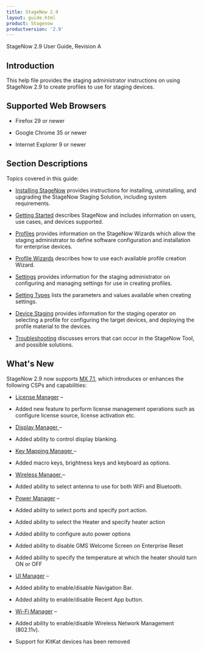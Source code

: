 ```yaml
---
title: StageNow 2.9
layout: guide.html
product: Stagenow
productversion: '2.9'
---
```


StageNow 2.9 User Guide, Revision A


## Introduction
This help file provides the staging administrator instructions on using StageNow 2.9 to create profiles to use for staging devices.

## Supported Web Browsers

* Firefox 29 or newer

* Google Chrome 35 or newer 

* Internet Explorer 9 or newer

## Section Descriptions
Topics covered in this guide:

* [Installing StageNow](../installing) provides instructions for installing, uninstalling, and upgrading the StageNow Staging Solution, including system requirements.

* [Getting Started](../gettingstarted) describes StageNow and includes information on users, use cases, and devices supported.

* [Profiles](../stagingprofiles) provides information on the StageNow Wizards which allow the staging administrator to define software configuration and installation for enterprise devices.

* [Profile Wizards](../ProfileWizards) describes how to use each available profile creation Wizard.

* [Settings](../settingconfig) provides information for the staging administrator on configuring and managing settings for use in creating profiles.

* [Setting Types](../CSPreference) lists the parameters and values available when creating settings.

* [Device Staging](../stageclient) provides information for the staging operator on selecting a profile for configuring the target devices, and deploying the profile material to the devices.

* [Troubleshooting](../troubleshooting) discusses errors that can occur in the StageNow Tool, and possible solutions.

## What's New
StageNow 2.9 now supports [MX 7.1](../stagingprofiles/#mx6xselection), which introduces or enhances the following CSPs and capabilities:


* [License Manager](../csp/license) – 
 *  Added new feature to perform license management operations such as configure license source, license activation etc.

* [Display Manager ](../csp/display) – 
 *  Added ability to control display blanking.

* [Key Mapping Manager  ](../csp/keymap) – 
 *  Added macro keys, brightness keys and keyboard as options.

* [Wireless Manager ](../csp/wireless) – 
 *  Added ability to select antenna to use for both WiFi and Bluetooth.

* [Power Manager](../csp/power) – 
 *  Added ability to select ports and specify port action.
 * Added ability to select the Heater and specify heater action
 * Added ability to configure auto power options
 * Added ability to disable GMS Welcome Screen on Enterprise Reset
 * Added ability to specify the temperature at which the heater should turn ON or OFF

* [UI Manager](../csp/ui) – 
 *  Added ability to enable/disable Navigation Bar.
 * Added ability to enable/disable Recent App button.

* [Wi-Fi Manager](../csp/wifi) – 
 *  Added ability to enable/disable Wireless Network Management (802.11v).

* Support for KitKat devices has been removed


